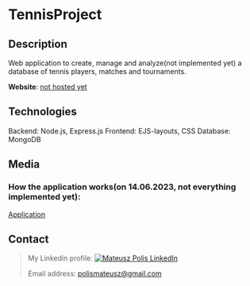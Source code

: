 # TennisProject


## Description

Web application to create, manage and analyze(not implemented yet) a database of tennis players, matches and tournaments. 

**Website**: [not hosted yet]()

## Technologies 

Backend: Node.js, Express.js
Frontend: EJS-layouts, CSS
Database: MongoDB

## Media
### How the application works(on 14.06.2023, not everything implemented yet):
[Application](https://github.com/mateuszpolis/TennisProject/assets/77580875/7ad9b136-4fd3-445c-a404-5646ea7fa1b3)

## Contact
> My Linkedin profile: [![Mateusz Polis](https://i.stack.imgur.com/gVE0j.png) LinkedIn](https://www.linkedin.com/in/MateuszPolis/)
>
> Email address: polismateusz@gmail.com

